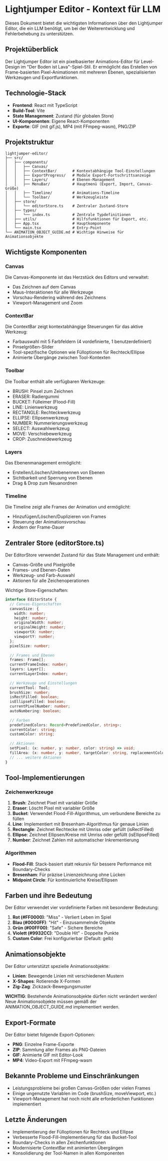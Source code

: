# Lightjumper Editor - Kontext für LLM

Dieses Dokument bietet die wichtigsten Informationen über den Lightjumper Editor, die ein LLM benötigt, um bei der Weiterentwicklung und Fehlerbehebung zu unterstützen.

## Projektüberblick

Der Lightjumper Editor ist ein pixelbasierter Animations-Editor für Level-Design im "Der Boden ist Lava"-Spiel-Stil. Er ermöglicht das Erstellen von Frame-basierten Pixel-Animationen mit mehreren Ebenen, spezialisierten Werkzeugen und Exportfunktionen.

## Technologie-Stack

- **Frontend**: React mit TypeScript
- **Build-Tool**: Vite
- **State Management**: Zustand (für globalen Store)
- **UI-Komponenten**: Eigene React-Komponenten
- **Exporte**: GIF (mit gif.js), MP4 (mit FFmpeg-wasm), PNG/ZIP

## Projektstruktur

```
lightjumper-editor/
├── src/
│   ├── components/
│   │   ├── Canvas/
│   │   ├── ContextBar/       # Kontextabhängige Tool-Einstellungen
│   │   ├── ExportProgress/   # Modale Export-Fortschrittsanzeige
│   │   ├── Layers/           # Ebenen-Management
│   │   ├── MenuBar/          # Hauptmenü (Export, Import, Canvas-Größe)
│   │   ├── Timeline/         # Animations-Timeline
│   │   └── Toolbar/          # Werkzeugleiste
│   ├── store/
│   │   └── editorStore.ts    # Zentraler Zustand-Store
│   ├── types/
│   │   └── index.ts          # Zentrale Typdefinitionen
│   ├── utils/                # Hilfsfunktionen für Export, etc.
│   ├── App.tsx               # Hauptkomponente
│   └── main.tsx              # Entry-Point
└── ANIMATION_OBJECT_GUIDE.md # Wichtige Hinweise für Animationsobjekte
```

## Wichtigste Komponenten

### Canvas

Die Canvas-Komponente ist das Herzstück des Editors und verwaltet:
- Das Zeichnen auf dem Canvas
- Maus-Interaktionen für alle Werkzeuge
- Vorschau-Rendering während des Zeichnens
- Viewport-Management und Zoom

### ContextBar

Die ContextBar zeigt kontextabhängige Steuerungen für das aktive Werkzeug:
- Farbauswahl mit 5 Farbfeldern (4 vordefinierte, 1 benutzerdefiniert)
- Pinselgrößen-Slider
- Tool-spezifische Optionen wie Fülloptionen für Rechteck/Ellipse
- Animierte Übergänge zwischen Tool-Kontexten

### Toolbar

Die Toolbar enthält alle verfügbaren Werkzeuge:
- BRUSH: Pinsel zum Zeichnen
- ERASER: Radiergummi
- BUCKET: Fülleimer (Flood-Fill)
- LINE: Linienwerkzeug
- RECTANGLE: Rechteckwerkzeug
- ELLIPSE: Ellipsenwerkzeug
- NUMBER: Nummerierungswerkzeug
- SELECT: Auswahlwerkzeug
- MOVE: Verschiebewerkzeug
- CROP: Zuschneidewerkzeug

### Layers

Das Ebenenmanagement ermöglicht:
- Erstellen/Löschen/Umbenennen von Ebenen
- Sichtbarkeit und Sperrung von Ebenen
- Drag & Drop zum Neuanordnen

### Timeline

Die Timeline zeigt alle Frames der Animation und ermöglicht:
- Hinzufügen/Löschen/Duplizieren von Frames
- Steuerung der Animationsvorschau
- Ändern der Frame-Dauer

## Zentraler Store (editorStore.ts)

Der EditorStore verwendet Zustand für das State Management und enthält:
- Canvas-Größe und Pixelgröße
- Frames- und Ebenen-Daten
- Werkzeug- und Farb-Auswahl
- Aktionen für alle Zeichenoperationen

Wichtige Store-Eigenschaften:
```typescript
interface EditorState {
  // Canvas-Eigenschaften
  canvasSize: {
    width: number;
    height: number;
    originalWidth: number;
    originalHeight: number;
    viewportX: number;
    viewportY: number;
  };
  pixelSize: number;
  
  // Frames und Ebenen
  frames: Frame[];
  currentFrameIndex: number;
  layers: Layer[];
  currentLayerIndex: number;
  
  // Werkzeuge und Einstellungen
  currentTool: Tool;
  brushSize: number;
  isRectFilled: boolean;
  isEllipseFilled: boolean;
  currentPixelNumber: number;
  autoNumbering: boolean;
  
  // Farben
  predefinedColors: Record<PredefinedColor, string>;
  currentColor: string;
  customColor: string;
  
  // Aktionen
  setPixel: (x: number, y: number, color: string) => void;
  fillArea: (x: number, y: number, targetColor: string, replacementColor: string) => void;
  // ... weitere Aktionen
}
```

## Tool-Implementierungen

### Zeichenwerkzeuge

1. **Brush**: Zeichnet Pixel mit variabler Größe
2. **Eraser**: Löscht Pixel mit variabler Größe
3. **Bucket**: Verwendet Flood-Fill-Algorithmus, um verbundene Bereiche zu füllen
4. **Line**: Implementiert mit Bresenham-Algorithmus für genaue Linien
5. **Rectangle**: Zeichnet Rechtecke mit Umriss oder gefüllt (isRectFilled)
6. **Ellipse**: Zeichnet Ellipsen/Kreise mit Umriss oder gefüllt (isEllipseFilled)
7. **Number**: Zeichnet Zahlen mit automatischer Inkrementierung

### Algorithmen

- **Flood-Fill**: Stack-basiert statt rekursiv für bessere Performance mit Boundary-Checks
- **Bresenham**: Für präzise Linienzeichnung ohne Lücken
- **Midpoint Circle**: Für kontinuierliche Kreise/Ellipsen

## Farben und ihre Bedeutung

Der Editor verwendet vier vordefinierte Farben mit besonderer Bedeutung:
1. **Rot (#FF0000)**: "Miss" - Verliert Leben im Spiel
2. **Blau (#0000FF)**: "Hit" - Einzusammelnde Objekte
3. **Grün (#00FF00)**: "Safe" - Sichere Bereiche
4. **Violett (#9932CC)**: "Double Hit" - Doppelte Punkte
5. **Custom Color**: Frei konfigurierbar (Default: gelb)

## Animationsobjekte

Der Editor unterstützt spezielle Animationsobjekte:
- **Linien**: Bewegende Linien mit verschiedenen Mustern
- **X-Shapes**: Rotierende X-Formen
- **Zig-Zag**: Zickzack-Bewegungsmuster

**WICHTIG**: Bestehende Animationsobjekte dürfen nicht verändert werden! Neue Animationsobjekte müssen gemäß der ANIMATION_OBJECT_GUIDE.md implementiert werden.

## Export-Formate

Der Editor bietet folgende Export-Optionen:
- **PNG**: Einzelne Frame-Exporte
- **ZIP**: Sammlung aller Frames als PNG-Dateien
- **GIF**: Animierte GIF mit Editor-Look
- **MP4**: Video-Export mit FFmpeg-wasm

## Bekannte Probleme und Einschränkungen

- Leistungsprobleme bei großen Canvas-Größen oder vielen Frames
- Einige ungenutzte Variablen im Code (brushSize, moveViewport, etc.)
- Viewport-Management hat noch nicht alle erforderlichen Funktionen implementiert

## Letzte Änderungen

- Implementierung der Fülloptionen für Rechteck und Ellipse
- Verbesserte Flood-Fill-Implementierung für das Bucket-Tool
- Boundary-Checks in allen Zeichenfunktionen
- Modernisierte ContextBar mit animierten Übergängen
- Konsolidierung der Tool-Namen in allen Komponenten
